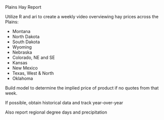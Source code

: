 Plains Hay Report

Utilize R and ari to create a weekly video overviewing hay prices across the Plains:

- Montana
- North Dakota
- South Dakota
- Wyoming
- Nebraska
- Colorado, NE and SE
- Kansas
- New Mexico
- Texas, West & North
- Oklahoma

Build model to determine the implied price of product if no quotes from that week.

If possible, obtain historical data and track year-over-year

Also report regional degree days and precipitation